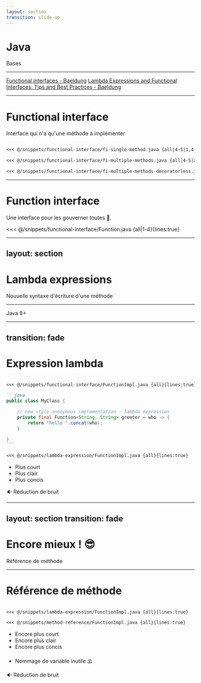 ```yaml
---
layout: section
transition: slide-up
---
```


# Java

 Bases

 <hr/>

<!-- footer -->

[Functional interfaces - Baeldung](https://www.baeldung.com/java-8-functional-interfaces)
[Lambda Expressions and Functional Interfaces: Tips and Best Practices - Baeldung](https://www.baeldung.com/java-8-lambda-expressions-tips)

---

# Functional interface

Interface qui n'a qu'une méthode à implémenter
````md magic-move

<<< @/snippets/functional-interface/fi-single-method.java {all|4-5|1,4-5|all}{lines:true}

<<< @/snippets/functional-interface/fi-multiple-methods.java {all|4-5|all}{lines:true}

<<< @/snippets/functional-interface/fi-multiple-methods-decoratorless.java {all}{lines:true}

````

---

# Function interface

Une interface pour les gouverner toutes 💍.

<<< @/snippets/functional-interface/Function.java {all|1-4}{lines:true}


---
layout: section
---

# Lambda expressions

Nouvelle syntaxe d'écriture d'une méthode

<hr>

Java 8+


---
transition: fade
---
# Expression lambda

````md magic-move

<<< @/snippets/functional-interface/FunctionImpl.java {all}{lines:true}

```java
public class MyClass {

    // new style anonymous implementation - lambda expression
    private final Function<String, String> greeter = who -> {
        return "hello ".concat(who);
    }

}
```

<<< @/snippets/lambda-expression/FunctionImpl.java {all}{lines:true}

````
<v-clicks>

- Plus court
- Plus clair
- Plus concis

🔉 Réduction de bruit

</v-clicks>

---
layout: section
transition: fade
---

# Encore mieux ! 😎
Référence de méthode

---

 # Référence de méthode

````md magic-move

<<< @/snippets/lambda-expression/FunctionImpl.java {all}{lines:true}

<<< @/snippets/method-reference/FunctionImpl.java {all}{lines:true}

````


- Encore plus court
- Encore plus clair
- Encore plus concis
<v-clicks>

- Nommage de variable inutile ⛱️

🔉 <span v-mark.red="3">Réduction de bruit</span>

</v-clicks>